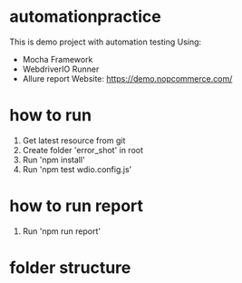 # automationpractice
This is demo project with automation testing
Using:
- Mocha Framework
- WebdriverIO Runner
- Allure report
Website: https://demo.nopcommerce.com/

# how to run
1. Get latest resource from git
2. Create folder 'error_shot' in root
3. Run 'npm install'
4. Run 'npm test wdio.config.js'

# how to run report
1. Run 'npm run report'

# folder structure

